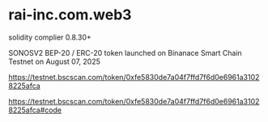 # rai-inc.com.web3
solidity complier 0.8.30+

SONOSV2 BEP-20 / ERC-20 token launched on Binanace Smart Chain Testnet on August 07, 2025

https://testnet.bscscan.com/token/0xfe5830de7a04f7ffd7f6d0e6961a31028225afca

https://testnet.bscscan.com/token/0xfe5830de7a04f7ffd7f6d0e6961a31028225afca#code
